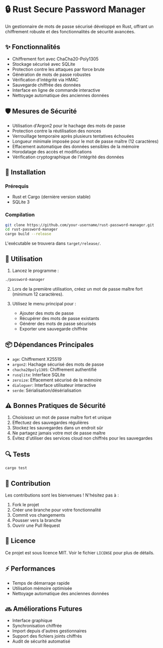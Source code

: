 # 🔒 Rust Secure Password Manager

Un gestionnaire de mots de passe sécurisé développé en Rust, offrant un chiffrement robuste et des fonctionnalités de sécurité avancées.

## ✨ Fonctionnalités

- Chiffrement fort avec ChaCha20-Poly1305
- Stockage sécurisé avec SQLite
- Protection contre les attaques par force brute
- Génération de mots de passe robustes
- Vérification d'intégrité via HMAC
- Sauvegarde chiffrée des données
- Interface en ligne de commande interactive
- Nettoyage automatique des anciennes données

## 🛡️ Mesures de Sécurité

- Utilisation d'Argon2 pour le hachage des mots de passe
- Protection contre la réutilisation des nonces
- Verrouillage temporaire après plusieurs tentatives échouées
- Longueur minimale imposée pour le mot de passe maître (12 caractères)
- Effacement automatique des données sensibles de la mémoire
- Horodatage des accès et modifications
- Vérification cryptographique de l'intégrité des données

## 🚀 Installation

### Prérequis

- Rust et Cargo (dernière version stable)
- SQLite 3

### Compilation

```bash
git clone https://github.com/your-username/rust-password-manager.git
cd rust-password-manager
cargo build --release
```

L'exécutable se trouvera dans `target/release/`.

## 📝 Utilisation

1. Lancez le programme :
```bash
./password-manager
```

2. Lors de la première utilisation, créez un mot de passe maître fort (minimum 12 caractères).

3. Utilisez le menu principal pour :
   - Ajouter des mots de passe
   - Récupérer des mots de passe existants
   - Générer des mots de passe sécurisés
   - Exporter une sauvegarde chiffrée

## 📦 Dépendances Principales

- `age`: Chiffrement X25519
- `argon2`: Hachage sécurisé des mots de passe
- `chacha20poly1305`: Chiffrement authentifié
- `rusqlite`: Interface SQLite
- `zeroize`: Effacement sécurisé de la mémoire
- `dialoguer`: Interface utilisateur interactive
- `serde`: Sérialisation/désérialisation

## ⚠️ Bonnes Pratiques de Sécurité

1. Choisissez un mot de passe maître fort et unique
2. Effectuez des sauvegardes régulières
3. Stockez les sauvegardes dans un endroit sûr
4. Ne partagez jamais votre mot de passe maître
5. Évitez d'utiliser des services cloud non chiffrés pour les sauvegardes

## 🔍 Tests

```bash
cargo test
```

## 🤝 Contribution

Les contributions sont les bienvenues ! N'hésitez pas à :
1. Fork le projet
2. Créer une branche pour votre fonctionnalité
3. Commit vos changements
4. Pousser vers la branche
5. Ouvrir une Pull Request

## 📄 Licence

Ce projet est sous licence MIT. Voir le fichier `LICENSE` pour plus de détails.

## ⚡ Performances

- Temps de démarrage rapide
- Utilisation mémoire optimisée
- Nettoyage automatique des anciennes données

## 🔜 Améliorations Futures

- Interface graphique
- Synchronisation chiffrée
- Import depuis d'autres gestionnaires
- Support des fichiers joints chiffrés
- Audit de sécurité automatisé
